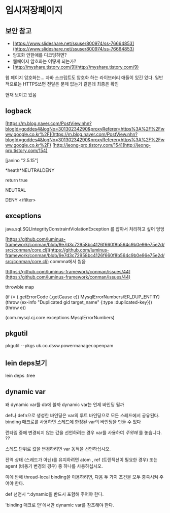 # 임시저장페이지

## 보안 참고

* [https://www.slideshare.net/ssuser800974/ss-76664853](https://www.slideshare.net/ssuser800974/ss-76664853)
* 암호화 안한애를 디코딩하면?
* 웹페이지 암호화는 어떻게 되는가?
* [http://myshare.tistory.com/9](http://myshare.tistory.com/9)

웹 페이지 암호화는... 자바 스크립트도 암호화 하는 라이브러리 애들이 있긴 있다. 일반적으로는 HTTPS쓰면 전달은 문제 없는거 같은데 최종은 확인

현재 보이고 있음

## logback

[https://m.blog.naver.com/PostView.nhn?blogId=goddes4&logNo=30130234290&proxyReferer=https%3A%2F%2Fwww.google.co.kr%2F](https://m.blog.naver.com/PostView.nhn?blogId=goddes4&logNo=30130234290&proxyReferer=https%3A%2F%2Fwww.google.co.kr%2F) [http://jeong-pro.tistory.com/154](http://jeong-pro.tistory.com/154)

\[janino "2.5.15"\]

\*heath\*NEUTRALDENY

return true

NEUTRAL

DENY &lt;/filter&gt;

## exceptions

java.sql.SQLIntegrityConstraintViolationException 를 잡아서 처리하고 싶어 엉엉

[https://github.com/luminus-framework/conman/blob/9e7d3c72958bc4126f660f8b564c9b0e96e75e2d/src/conman/core.clj](https://github.com/luminus-framework/conman/blob/9e7d3c72958bc4126f660f8b564c9b0e96e75e2d/src/conman/core.clj) commna에서 씹음

[https://github.com/luminus-framework/conman/issues/44](https://github.com/luminus-framework/conman/issues/44)

throwble map

\(if \(= \(.getErrorCode \(.getCause e\)\) MysqlErrorNumbers/ER\_DUP\_ENTRY\) \(throw \(ex-info "Duplicated gid target\_name" {:type :duplicated-key}\)\) \(throw e\)\)

\(com.mysql.cj.core.exceptions MysqlErrorNumbers\)

## pkgutil

pkgutil --pkgs uk.co.dssw.powermanager.openpam

## lein deps보기

lein deps :tree

## dynamic var

왜 dynamic var를 db에 쓸까 dynamic var는 언제 바인딩 될까

def나 defn으로 생성한 바인딩은 var의 루트 바인딩으로 모든 스레드에서 공유된다. binding 매크로를 사용하면 스레드에 한정된 var의 바인딩을 만들 수 있다

런타임 중에 변경되지 않는 값을 선언하려는 경우 var를 사용하여  _주위에_ 를 놓습니다. ??

스레드 단위로 값을 변경하려면 var 동적을 선언하십시오.

전역 상태 \(스레드가 아닌\)를 유지하려면 atom , ref \(트랜잭션이 필요한 경우\) 또는 agent \(비동기 변경의 경우\) 중 하나를 사용하십시오.

이에 반해 thread-local binding을 이용하려면, 다음 두 가지 조건을 모두 충족시켜 주어야 한다.

def 선언시 ^:dynamic을 반드시 포함해 주어야 한다.

'binding 매크로 안'에서만 dynamic var를 참조해야 한다.

